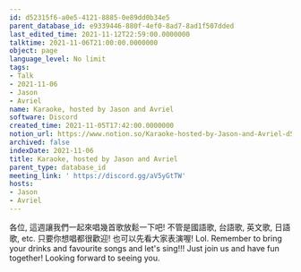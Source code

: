 ```yaml
---
id: d52315f6-a0e5-4121-8885-0e89dd0b34e5
parent_database_id: e9339446-880f-4ef0-8ad7-8ad1f507dded
last_edited_time: 2021-11-12T22:59:00.0000000
talktime: 2021-11-06T21:00:00.0000000
object: page
language_level: No limit
tags:
- Talk
- 2021-11-06
- Jason
- Avriel
name: Karaoke, hosted by Jason and Avriel
software: Discord
created_time: 2021-11-05T17:42:00.0000000
notion_url: https://www.notion.so/Karaoke-hosted-by-Jason-and-Avriel-d52315f6a0e5412188850e89dd0b34e5
archived: false
indexDate: 2021-11-06
title: Karaoke, hosted by Jason and Avriel
parent_type: database_id
meeting_link: ' https://discord.gg/aV5yGtTW'
hosts:
- Jason
- Avriel
---
```





各位, 這週讓我們一起來唱幾首歌放鬆一下吧! 不管是國語歌, 台語歌, 英文歌, 日語歌, etc. 只要你想唱都很歡迎! 也可以先看大家表演喔! Lol. 
Remember to bring your drinks and favourite songs and let's sing!!!
Just join us and have fun together! Looking forward to seeing you.









